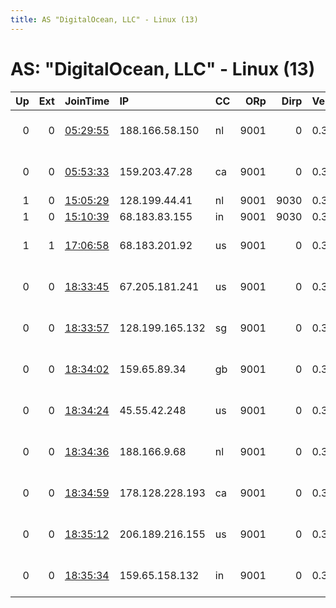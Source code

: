 ```yaml
---
title: AS "DigitalOcean, LLC" - Linux (13)
---
```


# AS: "DigitalOcean, LLC" - Linux (13)

|   Up |   Ext | JoinTime                                                                                            | IP              | CC   |   ORp |   Dirp | Version   | Contact                      | Nickname         |   eFamMembers |
|-----:|------:|:----------------------------------------------------------------------------------------------------|:----------------|:-----|------:|-------:|:----------|:-----------------------------|:-----------------|--------------:|
|    0 |     0 | [05:29:55](https://metrics.torproject.org/rs.html#details/F0AE55CB8EB2B0229CCB39FE5EE5EC165EBDF44D) | 188.166.58.150  | nl   |  9001 |      0 | 0.3.5.8   | pheg at proton tor-relay     | vx7              |             1 |
|    0 |     0 | [05:53:33](https://metrics.torproject.org/rs.html#details/E2CB411AE20AAF8AF8433427F18FD283CA8C5A65) | 159.203.47.28   | ca   |  9001 |      0 | 0.3.5.8   | staff at darktelco dot ne    | blackdoornode0x4 |             1 |
|    1 |     0 | [15:05:29](https://metrics.torproject.org/rs.html#details/B4D4DCFA54DC22F9156A4188E1458C8C93514471) | 128.199.44.41   | nl   |  9001 |   9030 | 0.3.2.10  | None                         | PrivacyIsFreedom |             1 |
|    1 |     0 | [15:10:39](https://metrics.torproject.org/rs.html#details/68136B8200AF3294E5F6A7052F800B9E97106B83) | 68.183.83.155   | in   |  9001 |   9030 | 0.3.2.10  | None                         | VeilOfSecrets    |             1 |
|    1 |     1 | [17:06:58](https://metrics.torproject.org/rs.html#details/3ACCC8D3366F57C36DA930A345CDF269D4980F83) | 68.183.201.92   | us   |  9001 |      0 | 0.3.5.8   | 0xFFFFFFFF IOBurn &lt;contac | Tor1IoburnCom    |             1 |
|    0 |     0 | [18:33:45](https://metrics.torproject.org/rs.html#details/33A5BC7C139D48E7CD1A17086CA8E616372DDE6A) | 67.205.181.241  | us   |  9001 |      0 | 0.3.5.8   | staff at darktelco dot ne    | blackdoornode0x1 |             1 |
|    0 |     0 | [18:33:57](https://metrics.torproject.org/rs.html#details/26BFC2066F0678825F662A735E68EBC87E2598B9) | 128.199.165.132 | sg   |  9001 |      0 | 0.3.5.8   | staff at darktelco dot ne    | blackdoornode0x2 |             1 |
|    0 |     0 | [18:34:02](https://metrics.torproject.org/rs.html#details/5318C7344C9AB41B83A545E2951D95C188AE1136) | 159.65.89.34    | gb   |  9001 |      0 | 0.3.5.8   | staff at darktelco dot ne    | blackdoornode0x3 |             1 |
|    0 |     0 | [18:34:24](https://metrics.torproject.org/rs.html#details/21E423EF00C367C97628AC9DBFC0B1B50B9B17FE) | 45.55.42.248    | us   |  9001 |      0 | 0.3.5.8   | staff at darktelco dot ne    | blackdoornode0x4 |             1 |
|    0 |     0 | [18:34:36](https://metrics.torproject.org/rs.html#details/5FC9297DBFEC7FFDA76873E70237641C7BA9CDCC) | 188.166.9.68    | nl   |  9001 |      0 | 0.3.5.8   | staff at darktelco dot ne    | blackdoornode0x5 |             1 |
|    0 |     0 | [18:34:59](https://metrics.torproject.org/rs.html#details/395728F91D68F54E85BFECCF30D459AE9EBA6B0E) | 178.128.228.193 | ca   |  9001 |      0 | 0.3.5.8   | staff at darktelco dot ne    | blackdoornode0x7 |             1 |
|    0 |     0 | [18:35:12](https://metrics.torproject.org/rs.html#details/27747DB9560DEF07FDF8C46368AE799F4A0CD343) | 206.189.216.155 | us   |  9001 |      0 | 0.3.5.8   | staff at darktelco dot ne    | blackdoornode0x8 |             1 |
|    0 |     0 | [18:35:34](https://metrics.torproject.org/rs.html#details/739541539E6C887D5BDE7FAC3B006943D4D8B4B4) | 159.65.158.132  | in   |  9001 |      0 | 0.3.5.8   | staff at darktelco dot ne    | blackdoornode0x9 |             1 |
